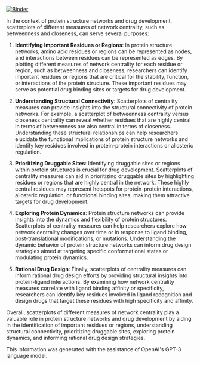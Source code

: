 [![Binder](https://mybinder.org/badge_logo.svg)](https://mybinder.org/v2/gh/LastCodeBender42/Data-Vizualization-and-Analysis.git/main?labpath=Network-Centrality-Comparisons%2Fnetwork_centrality_comparisons.ipynb)


In the context of protein structure networks and drug development, scatterplots of different measures of network centrality, such as betweenness and closeness, can serve several purposes:

1. **Identifying Important Residues or Regions**: In protein structure networks, amino acid residues or regions can be represented as nodes, and interactions between residues can be represented as edges. By plotting different measures of network centrality for each residue or region, such as betweenness and closeness, researchers can identify important residues or regions that are critical for the stability, function, or interactions of the protein structure. These important residues may serve as potential drug binding sites or targets for drug development.

2. **Understanding Structural Connectivity**: Scatterplots of centrality measures can provide insights into the structural connectivity of protein networks. For example, a scatterplot of betweenness centrality versus closeness centrality can reveal whether residues that are highly central in terms of betweenness are also central in terms of closeness. Understanding these structural relationships can help researchers elucidate the functional implications of protein structure networks and identify key residues involved in protein-protein interactions or allosteric regulation.

3. **Prioritizing Druggable Sites**: Identifying druggable sites or regions within protein structures is crucial for drug development. Scatterplots of centrality measures can aid in prioritizing druggable sites by highlighting residues or regions that are highly central in the network. These highly central residues may represent hotspots for protein-protein interactions, allosteric regulation, or functional binding sites, making them attractive targets for drug development.

4. **Exploring Protein Dynamics**: Protein structure networks can provide insights into the dynamics and flexibility of protein structures. Scatterplots of centrality measures can help researchers explore how network centrality changes over time or in response to ligand binding, post-translational modifications, or mutations. Understanding the dynamic behavior of protein structure networks can inform drug design strategies aimed at targeting specific conformational states or modulating protein dynamics.

5. **Rational Drug Design**: Finally, scatterplots of centrality measures can inform rational drug design efforts by providing structural insights into protein-ligand interactions. By examining how network centrality measures correlate with ligand binding affinity or specificity, researchers can identify key residues involved in ligand recognition and design drugs that target these residues with high specificity and affinity.

Overall, scatterplots of different measures of network centrality play a valuable role in protein structure networks and drug development by aiding in the identification of important residues or regions, understanding structural connectivity, prioritizing druggable sites, exploring protein dynamics, and informing rational drug design strategies.

This information was generated with the assistance of OpenAI's GPT-3 language model.
